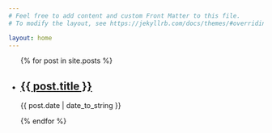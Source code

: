 ```yaml
---
# Feel free to add content and custom Front Matter to this file.
# To modify the layout, see https://jekyllrb.com/docs/themes/#overriding-theme-defaults

layout: home
---
```

<ul>
{% for post in site.posts %}
  <li>
    <h2><a href="{{ post.url }}">{{ post.title }}</a></h2>
    <p>{{ post.date | date_to_string }}</p>
  </li>
{% endfor %}
</ul>